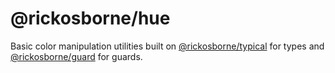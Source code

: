 # @rickosborne/hue

Basic color manipulation utilities built on  [@rickosborne/typical](https://www.npmjs.com/package/@rickosborne/typical) for types and [@rickosborne/guard](https://www.npmjs.com/package/@rickosborne/guard) for guards.
